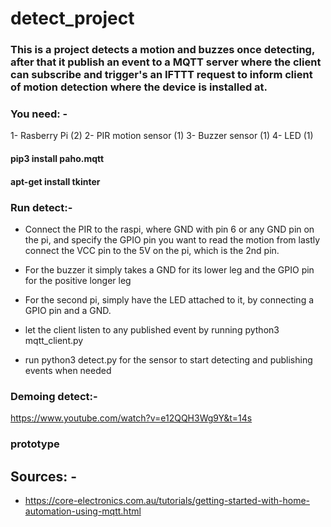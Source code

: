 # detect_project



### This is a project detects a motion and buzzes once detecting, after that it publish an event to a MQTT server where the client can subscribe and trigger's an IFTTT request to inform client of motion detection where the device is installed at.


### You need: - 

1- Rasberry Pi (2)
2- PIR motion sensor (1)
3- Buzzer sensor (1)
4- LED (1)

#### pip3 install paho.mqtt 
#### apt-get install tkinter


### Run detect:- 

* Connect the PIR to the raspi, where GND with pin 6 or any GND pin on the pi, and specify the GPIO pin you want to read the motion from lastly connect the VCC pin to the 5V on the pi, which is the 2nd pin.
* For the buzzer it simply takes a GND for its lower leg and the GPIO pin for the positive longer leg
* For the second pi, simply have the LED attached to it, by connecting a GPIO pin and a GND.

* let the client listen to any published event by running python3 mqtt_client.py
* run python3 detect.py for the sensor to start detecting and publishing events when needed

### Demoing detect:- 
https://www.youtube.com/watch?v=e12QQH3Wg9Y&t=14s

### prototype 

## Sources: - 
* https://core-electronics.com.au/tutorials/getting-started-with-home-automation-using-mqtt.html
